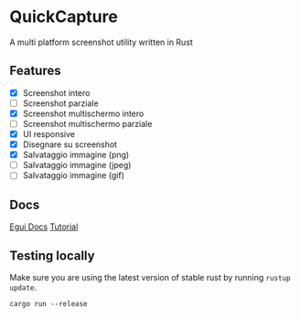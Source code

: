# QuickCapture
A multi platform screenshot utility written in Rust

## Features
- [x] Screenshot intero
- [ ] Screenshot parziale
- [x] Screenshot multischermo intero
- [ ] Screenshot multischermo parziale
- [x] UI responsive
- [x] Disegnare su screenshot
- [x] Salvataggio immagine (png)
- [ ] Salvataggio immagine (jpeg)
- [ ] Salvataggio immagine (gif)

## Docs
[Egui Docs](https://docs.rs/egui/latest/egui/)
[Tutorial](https://youtu.be/NtUkr_z7l84)

## Testing locally

Make sure you are using the latest version of stable rust by running `rustup update`.

`cargo run --release`